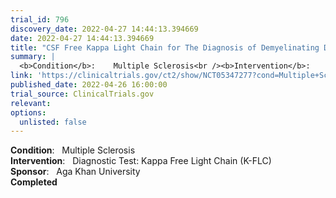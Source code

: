 ```yaml
---
trial_id: 796
discovery_date: 2022-04-27 14:44:13.394669
date: 2022-04-27 14:44:13.394669
title: "CSF Free Kappa Light Chain for The Diagnosis of Demyelinating Disorders"
summary: |
  <b>Condition</b>:    Multiple Sclerosis<br /><b>Intervention</b>:    Diagnostic Test: Kappa Free Light Chain (K-FLC)<br /><b>Sponsor</b>:    Aga Khan University<br /><b>Completed</b>
link: 'https://clinicaltrials.gov/ct2/show/NCT05347277?cond=Multiple+Sclerosis&sfpd_d=14&sel_rss=new14'
published_date: 2022-04-26 16:00:00
trial_source: ClinicalTrials.gov
relevant: 
options:
  unlisted: false
---
```

<b>Condition</b>:    Multiple Sclerosis<br /><b>Intervention</b>:    Diagnostic Test: Kappa Free Light Chain (K-FLC)<br /><b>Sponsor</b>:    Aga Khan University<br /><b>Completed</b>